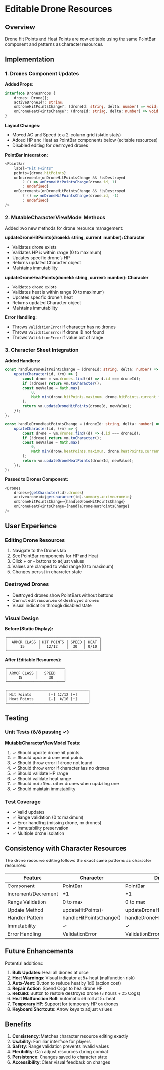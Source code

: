 # Editable Drone Resources

## Overview

Drone Hit Points and Heat Points are now editable using the same PointBar component and patterns as character resources.

## Implementation

### 1. Drones Component Updates

**Added Props:**

```typescript
interface DronesProps {
    drones: Drone[];
    activeDroneId?: string;
    onDroneHitPointsChange?: (droneId: string, delta: number) => void;
    onDroneHeatPointsChange?: (droneId: string, delta: number) => void;
}
```

**Layout Changes:**

- Moved AC and Speed to a 2-column grid (static stats)
- Added HP and Heat as PointBar components below (editable resources)
- Disabled editing for destroyed drones

**PointBar Integration:**

```typescript
<PointBar
    label="Hit Points"
    points={drone.hitPoints}
    onIncrement={onDroneHitPointsChange && !isDestroyed
        ? () => onDroneHitPointsChange(drone.id, 1)
        : undefined}
    onDecrement={onDroneHitPointsChange && !isDestroyed
        ? () => onDroneHitPointsChange(drone.id, -1)
        : undefined}
/>
```

### 2. MutableCharacterViewModel Methods

Added two new methods for drone resource management:

**updateDroneHitPoints(droneId: string, current: number): Character**

- Validates drone exists
- Validates HP is within range (0 to maximum)
- Updates specific drone's HP
- Returns updated Character object
- Maintains immutability

**updateDroneHeatPoints(droneId: string, current: number): Character**

- Validates drone exists
- Validates heat is within range (0 to maximum)
- Updates specific drone's heat
- Returns updated Character object
- Maintains immutability

**Error Handling:**

- Throws `ValidationError` if character has no drones
- Throws `ValidationError` if drone ID not found
- Throws `ValidationError` if value out of range

### 3. Character Sheet Integration

**Added Handlers:**

```typescript
const handleDroneHitPointsChange = (droneId: string, delta: number) => {
    updateCharacter(id, (vm) => {
        const drone = vm.drones.find((d) => d.id === droneId);
        if (!drone) return vm.toCharacter();
        const newValue = Math.max(
            0,
            Math.min(drone.hitPoints.maximum, drone.hitPoints.current + delta)
        );
        return vm.updateDroneHitPoints(droneId, newValue);
    });
};

const handleDroneHeatPointsChange = (droneId: string, delta: number) => {
    updateCharacter(id, (vm) => {
        const drone = vm.drones.find((d) => d.id === droneId);
        if (!drone) return vm.toCharacter();
        const newValue = Math.max(
            0,
            Math.min(drone.heatPoints.maximum, drone.heatPoints.current + delta)
        );
        return vm.updateDroneHeatPoints(droneId, newValue);
    });
};
```

**Passed to Drones Component:**

```typescript
<Drones
    drones={getCharacter(id).drones}
    activeDroneId={getCharacter(id).summary.activeDroneId}
    onDroneHitPointsChange={handleDroneHitPointsChange}
    onDroneHeatPointsChange={handleDroneHeatPointsChange}
/>
```

## User Experience

### Editing Drone Resources

1. Navigate to the Drones tab
2. See PointBar components for HP and Heat
3. Click + or - buttons to adjust values
4. Values are clamped to valid range (0 to maximum)
5. Changes persist in character state

### Destroyed Drones

- Destroyed drones show PointBars without buttons
- Cannot edit resources of destroyed drones
- Visual indication through disabled state

### Visual Design

**Before (Static Display):**

```
┌──────────────────────────────────────────┐
│  ARMOR CLASS │ HIT POINTS │ SPEED │ HEAT │
│      15      │   12/12    │  30   │ 0/10 │
└──────────────────────────────────────────┘
```

**After (Editable Resources):**

```
┌──────────────────────────┐
│ ARMOR CLASS │   SPEED    │
│     15      │     30     │
└──────────────────────────┘

┌─────────────────────────────────────┐
│ Hit Points        [−] 12/12 [+]     │
│ Heat Points       [−]  0/10 [+]     │
└─────────────────────────────────────┘
```

## Testing

### Unit Tests (8/8 passing ✓)

**MutableCharacterViewModel Tests:**

1. ✓ Should update drone hit points
2. ✓ Should update drone heat points
3. ✓ Should throw error if drone not found
4. ✓ Should throw error if character has no drones
5. ✓ Should validate HP range
6. ✓ Should validate heat range
7. ✓ Should not affect other drones when updating one
8. ✓ Should maintain immutability

### Test Coverage

- ✓ Valid updates
- ✓ Range validation (0 to maximum)
- ✓ Error handling (missing drone, no drones)
- ✓ Immutability preservation
- ✓ Multiple drone isolation

## Consistency with Character Resources

The drone resource editing follows the exact same patterns as character resources:

| Feature             | Character               | Drone                        |
| ------------------- | ----------------------- | ---------------------------- |
| Component           | PointBar                | PointBar                     |
| Increment/Decrement | ±1                      | ±1                           |
| Range Validation    | 0 to max                | 0 to max                     |
| Update Method       | updateHitPoints()       | updateDroneHitPoints()       |
| Handler Pattern     | handleHitPointsChange() | handleDroneHitPointsChange() |
| Immutability        | ✓                       | ✓                            |
| Error Handling      | ValidationError         | ValidationError              |

## Future Enhancements

Potential additions:

1. **Bulk Updates**: Heal all drones at once
2. **Heat Warnings**: Visual indicator at 5+ heat (malfunction risk)
3. **Auto-Vent**: Button to reduce heat by 1d6 (action cost)
4. **Repair Action**: Spend Cogs to heal drone HP
5. **Rebuild**: Button to restore destroyed drone (8 hours + 25 Cogs)
6. **Heat Malfunction Roll**: Automatic d6 roll at 5+ heat
7. **Temporary HP**: Support for temporary HP on drones
8. **Keyboard Shortcuts**: Arrow keys to adjust values

## Benefits

1. **Consistency**: Matches character resource editing exactly
2. **Usability**: Familiar interface for players
3. **Safety**: Range validation prevents invalid values
4. **Flexibility**: Can adjust resources during combat
5. **Persistence**: Changes saved to character state
6. **Accessibility**: Clear visual feedback on changes
